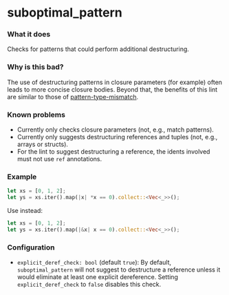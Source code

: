 # suboptimal_pattern

### What it does
Checks for patterns that could perform additional destructuring.

### Why is this bad?
The use of destructuring patterns in closure parameters (for example)
often leads to more concise closure bodies. Beyond that, the benefits of this lint are
similar to those of [pattern-type-mismatch].

### Known problems
- Currently only checks closure parameters (not, e.g., match patterns).
- Currently only suggests destructuring references and tuples (not, e.g., arrays or
  structs).
- For the lint to suggest destructuring a reference, the idents involved must not use `ref`
  annotations.

### Example
```rust
let xs = [0, 1, 2];
let ys = xs.iter().map(|x| *x == 0).collect::<Vec<_>>();
```
Use instead:
```rust
let xs = [0, 1, 2];
let ys = xs.iter().map(|&x| x == 0).collect::<Vec<_>>();
```

### Configuration
- `explicit_deref_check: bool` (default `true`): By default, `suboptimal_pattern` will not
  suggest to destructure a reference unless it would eliminate at least one explicit
  dereference. Setting `explicit_deref_check` to `false` disables this check.

[pattern-type-mismatch]: https://rust-lang.github.io/rust-clippy/master/#pattern_type_mismatch
